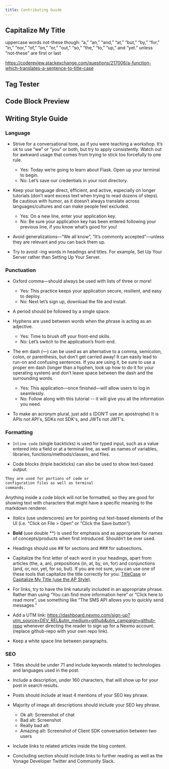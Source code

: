 ```yaml
---
title: Contributing Guide
---
```


## Capitalize My Title

uppercase words
not-these though: “a,” “an,” “and,” “at,” “but,” “by,” “for,” “in,” “nor,” “of,” “on,” “or,” "out," “so,” “the,” “to,” “up,” and “yet.”
unless "not-these" are first or last

https://codereview.stackexchange.com/questions/217006/a-function-which-translates-a-sentence-to-title-case

<title-maker></title-maker>

## Tag Tester

<tag-tester></tag-tester>

## Code Block Preview

<code-maker></code-maker>

## Writing Style Guide

### Language

- Strive for a conversational tone, as if you were teaching a workshop. It’s ok to use “we” or “you” or both, but try to apply consistently. Watch out for awkward usage that comes from trying to stick too forcefully to one rule.
  - Yes: Today we’re going to learn about Flask. Open up your terminal to begin.
  - No: Let’s save our credentials in your root directory.

- Keep your language direct, efficient, and active, especially on longer tutorials (don’t want excess text when trying to read dozens of steps). Be cautious with humor, as it doesn’t always translate across languages/cultures and can make people feel excluded.
  - Yes: On a new line, enter your application key.
  - No: Be sure your application key has been entered following your previous line, if you know what’s good for you!

- Avoid generalizations—“We all know”, “It’s commonly accepted”—unless they are relevant and you can back them up.

- Try to avoid -ing words in headings and titles. For example, Set Up Your Server rather than Setting Up Your Server.

### Punctuation

- Oxford comma—should always be used with lists of three or more! 
  - Yes: This practice keeps your application secure, resilient, and easy to deploy.
  - No: Next let’s sign up, download the file and install.

- A period should be followed by a single space.

- Hyphens are used between words when the phrase is acting as an adjective.
  - Yes: Time to brush off your front-end skills.
  - No: Let’s switch to the application’s front-end.

- The em dash (—) can be used as an alternative to a comma, semicolon, colon, or parenthesis, but don’t get carried away! It can easily lead to run-on and confusing sentences. If you are using it, be sure to use a proper em dash (longer than a hyphen, look up how to do it for your operating system) and don’t leave space between the dash and the surrounding words.
  - Yes: This application—once finished—will allow users to log in seamlessly.
  - No: Follow along with this tutorial -- it will give you all the information you need.

- To make an acronym plural, just add s (DON’T use an apostrophe) It is APIs not API's, SDKs not SDK's, and JWTs not JWT's.

### Formatting

- `Inline code` (single backticks) is used for typed input, such as a value entered into a field or at a terminal line, as well as names of variables, libraries, functions/methods/classes, and files.

- Code blocks (triple backticks) can also be used to show text-based output. 

```txt
They are used for portions of code or
configuration files as well as terminal
commands.
```

Anything inside a code block will not be formatted, so they are good for showing text with characters that might have a specific meaning to the markdown renderer.

- _Italics_ (use underscores) are for pointing out text-based elements of the UI (i.e. “Click on File > Open” or “Click the Save button”).

- **Bold** (use double **) is used for emphasis and as appropriate for names of concepts/products when first introduced. Shouldn’t be over used.

- Headings should use ## for sections and ### for subsections. 

- Capitalize the first letter of each word in your headings, apart from articles (the, a, an), prepositions (in, at, by, on, for) and conjunctions (and, or, nor, yet, for so, but). If you are not sure, you can use one of these tools that capitalize the title correctly for you: [TitleCase](http://www.titlecase.com/) or [Capitalize My Title (use the AP Style)](https://capitalizemytitle.com/). 

- For links, try to have the link naturally included in an appropriate phrase. Rather than using “You can find more information here” or “Click here to read more”, use something like “The SMS API allows you to quickly send messages.”

- Add a UTM link: https://dashboard.nexmo.com/sign-up?utm_source=DEV_REL&utm_medium=github&utm_campaign=github-repo whenever directing the reader to sign up for a Nexmo account. (replace github-repo with your own repo link). 

- Keep a white space line between paragraphs.

### SEO

- Titles should be under 71 and include keywords related to technologies and languages used in the post.

- Include a description, under 160 characters, that will show up for your post in search results.

- Posts should include at least 4 mentions of your SEO key phrase.

- Majority of image alt descriptions should include your SEO key phrase.
  - Ok alt: Screenshot of chat
  - Bad alt: Screenshot
  - Really bad alt:
  - Amazing alt: Screenshot of Client SDK conversation between two users

- Include links to related articles inside the blog content.

- Concluding section should include links to further reading as well as the Vonage Developer Twitter and Community Slack.
